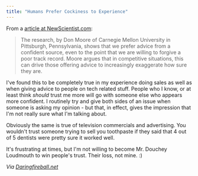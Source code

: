 ```yaml
---
title: "Humans Prefer Cockiness to Experience"
---
```

<p>From a <a href="https://www.newscientist.com/article/mg20227115.500-humans-prefer-cockiness-to-expertise.html">article at NewScientist.com</a>:</p>
<blockquote><p>The research, by Don Moore of Carnegie Mellon University in Pittsburgh, Pennsylvania, shows that we prefer advice from a confident source, even to the point that we are willing to forgive a poor track record. Moore argues that in competitive situations, this can drive those offering advice to increasingly exaggerate how sure they are.</p></blockquote>
<p>I've found this to be completely true in my experience doing sales as well as when giving advice to people on tech related stuff.  People who I know, or at least think <em>should</em> trust me more will go with someone else who appears more confident.  I routinely try and give both sides of an issue when someone is asking my opinion - but that, in effect, gives the impression that I'm not really sure what I'm talking about.</p>
<p>Obviously the same is true of television commercials and advertising.  You wouldn't trust someone trying to sell you toothpaste if they said that 4 out of 5 dentists were pretty sure it worked well.</p>
<p>It's frustrating at times, but I'm not willing to become Mr. Douchey Loudmouth to win people's trust.  Their loss, not mine.  :)</p>
<p><em>Via <a href="https://daringfireball.net/">Daringfireball.net</a></em></p>
